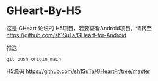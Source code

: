 # GHeart-By-H5
这是 GHeart 论坛的 H5项目，若要查看Android项目，请转至 https://github.com/sh1SuTa/GHeart-for-Android

推送 
```
git push origin main
```

H5源码 https://github.com/sh1SuTa/GHeartFr/tree/master
